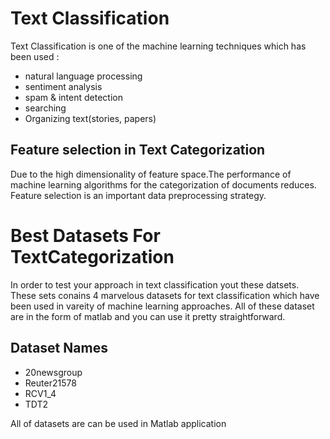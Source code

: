# Text Classification
Text Classification is one of the machine learning techniques which has been used :
 - natural language processing
 - sentiment analysis
 -  spam & intent detection
 -  searching
 -  Organizing text(stories, papers)


## Feature selection in Text Categorization
Due to the high dimensionality of feature space.The performance of machine learning algorithms for the categorization of documents reduces. Feature selection is an important data preprocessing strategy.
# Best Datasets For TextCategorization

In order to test your approach in text classification yout these datsets. These sets conains 4 marvelous datasets for text classification which have been used in vareity of machine learning approaches. All of these dataset are in the form of matlab and you can use it pretty straightforward.


## Dataset Names
 - 20newsgroup
 - Reuter21578
 - RCV1_4
 - TDT2

All of datasets are can be used in Matlab application
